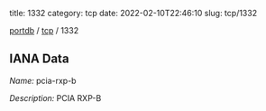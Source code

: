 title: 1332
category: tcp
date: 2022-02-10T22:46:10
slug: tcp/1332

[portdb](/) / [tcp](/category/tcp.html) / 1332


## IANA Data

_Name:_ pcia-rxp-b

_Description:_ PCIA RXP-B

